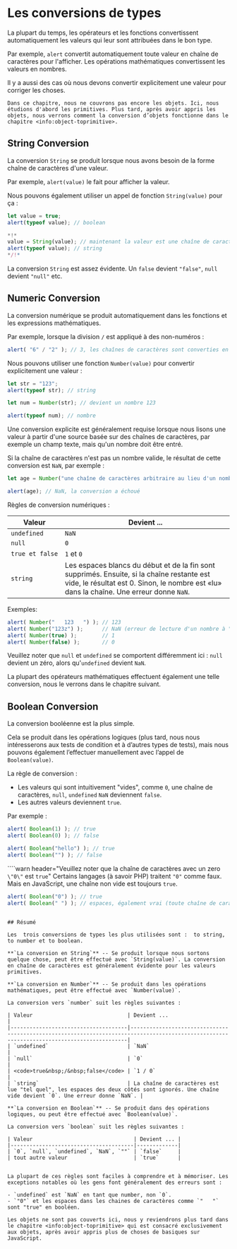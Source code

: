 # Les conversions de types

La plupart du temps, les opérateurs et les fonctions convertissent automatiquement les valeurs qui leur sont attribuées dans le bon type.

Par exemple, `alert` convertit automatiquement toute valeur en chaîne de caractères pour l'afficher. Les opérations mathématiques convertissent les valeurs en nombres.

Il y a aussi des cas où nous devons convertir explicitement une valeur pour corriger les choses.

```smart header="On ne parle pas encore des objets"
Dans ce chapitre, nous ne couvrons pas encore les objets. Ici, nous étudions d'abord les primitives. Plus tard, après avoir appris les objets, nous verrons comment la conversion d’objets fonctionne dans le chapitre <info:object-toprimitive>.
```

## String Conversion

La conversion `String` se produit lorsque nous avons besoin de la forme chaîne de caractères d'une valeur.

Par exemple, `alert(value)`  le fait pour afficher la valeur.

Nous pouvons également utiliser un appel de fonction `String(value)` pour ça :

```js run
let value = true;
alert(typeof value); // boolean

*!*
value = String(value); // maintenant la valeur est une chaîne de caractères "true"
alert(typeof value); // string
*/!*
```

La conversion `String` est assez évidente. Un `false` devient `"false"`, `null` devient `"null"` etc.

## Numeric Conversion

La conversion numérique se produit automatiquement dans les fonctions et les expressions mathématiques.

Par exemple, lorsque la division `/` est appliqué à des non-numéros :

```js run
alert( "6" / "2" ); // 3, les chaînes de caractères sont converties en nombres
```

Nous pouvons utiliser une fonction `Number(value)` pour convertir explicitement une valeur :

```js run
let str = "123";
alert(typeof str); // string

let num = Number(str); // devient un nombre 123

alert(typeof num); // nombre
```

Une conversion explicite est généralement requise lorsque nous lisons une valeur à partir d'une source basée sur des chaînes de caractères, par exemple un champ texte, mais qu'un nombre doit être entré.

Si la chaîne de caractères n'est pas un nombre valide, le résultat de cette conversion est `NaN`, par exemple :

```js run
let age = Number("une chaîne de caractères arbitraire au lieu d'un nombre");

alert(age); // NaN, la conversion a échoué
```

Règles de conversion numériques :

| Valeur                               | Devient ... |
|--------------------------------------|-------------|
| `undefined`                          | `NaN`       |
| `null`                               | `0`         |
| <code>true&nbsp;et&nbsp;false</code> | `1` et `0`  |
| `string`                              | Les espaces blancs du début et de la fin sont supprimés. Ensuite, si la chaîne restante est vide, le résultat est 0. Sinon, le nombre est «lu» dans la chaîne. Une erreur donne `NaN`.

Exemples:

```js run
alert( Number("   123   ") ); // 123
alert( Number("123z") );      // NaN (erreur de lecture d'un nombre à "z")
alert( Number(true) );        // 1
alert( Number(false) );       // 0
```

Veuillez noter que `null` et `undefined` se comportent différemment ici : `null` devient un zéro, alors qu'`undefined` devient `NaN`.

La plupart des opérateurs mathématiques effectuent également une telle conversion, nous le verrons dans le chapitre suivant.

## Boolean Conversion

La conversion booléenne est la plus simple.

Cela se produit dans les opérations logiques (plus tard, nous nous intéresserons aux tests de condition et à d’autres types de tests), mais nous pouvons également l’effectuer manuellement avec l’appel de `Boolean(value)`.

La règle de conversion : 

- Les valeurs qui sont intuitivement "vides", comme `0`, une chaîne de caractères, `null`, `undefined` `NaN` deviennent `false`.
- Les autres valeurs deviennent `true`.

Par exemple :

```js run
alert( Boolean(1) ); // true
alert( Boolean(0) ); // false

alert( Boolean("hello") ); // true
alert( Boolean("") ); // false
```

````warn header="Veuillez noter que la chaîne de caractères avec un zero `\"0\"` est `true`"
Certains langages (à savoir PHP) traitent `"0"` comme faux. Mais en JavaScript, une chaîne non vide est toujours `true`.

```js run
alert( Boolean("0") ); // true
alert( Boolean(" ") ); // espaces, également vrai (toute chaîne de caractères non vide est vraie)
```
````

## Résumé

Les  trois conversions de types les plus utilisées sont :  to string, to number et to boolean.

**`La conversion en String`** -- Se produit lorsque nous sortons quelque chose, peut être effectué avec `String(value)`. La conversion en chaîne de caractères est généralement évidente pour les valeurs primitives.

**`La conversion en Number`** -- Se produit dans les opérations mathématiques, peut être effectué avec `Number(value)`.

La conversion vers `number` suit les règles suivantes :

| Valeur                              | Devient ...                                                                                                                               |
|-------------------------------------|-------------------------------------------------------------------------------------------------------------------------------------------|
| `undefined`                         | `NaN`                                                                                                                                     |
| `null`                              | `0`                                                                                                                                       |
| <code>true&nbsp;/&nbsp;false</code> | `1 / 0`                                                                                                                                   |
| `string`                            | La chaîne de caractères est lue "tel quel", les espaces des deux côtés sont ignorés. Une chaîne vide devient `0`. Une erreur donne `NaN`. |

**`La conversion en Boolean`** -- Se produit dans des opérations logiques, ou peut être effectué avec `Boolean(value)`.

La conversion vers `boolean` suit les règles suivantes :

| Valeur                                | Devient ... |
|---------------------------------------|-------------|
| `0`, `null`, `undefined`, `NaN`, `""` | `false`     |
| tout autre valeur                     | `true`      |


La plupart de ces règles sont faciles à comprendre et à mémoriser. Les exceptions notables où les gens font généralement des erreurs sont :

- `undefined` est `NaN` en tant que number, non `0`.
- `"0"` et les espaces dans les chaines de caractères comme `"   "` sont "true" en booléen.

Les objets ne sont pas couverts ici, nous y reviendrons plus tard dans le chapitre <info:object-toprimitive> qui est consacré exclusivement aux objets, après avoir appris plus de choses de basiques sur JavaScript.
